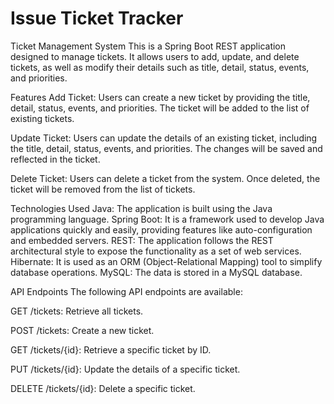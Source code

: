 # Issue Ticket Tracker

Ticket Management System
This is a Spring Boot REST application designed to manage tickets. It allows users to add, update, and delete tickets, as well as modify their details such as title, detail, status, events, and priorities.

Features
Add Ticket: Users can create a new ticket by providing the title, detail, status, events, and priorities. The ticket will be added to the list of existing tickets.

Update Ticket: Users can update the details of an existing ticket, including the title, detail, status, events, and priorities. The changes will be saved and reflected in the ticket.

Delete Ticket: Users can delete a ticket from the system. Once deleted, the ticket will be removed from the list of tickets.

Technologies Used
Java: The application is built using the Java programming language.
Spring Boot: It is a framework used to develop Java applications quickly and easily, providing features like auto-configuration and embedded servers.
REST: The application follows the REST architectural style to expose the functionality as a set of web services.
Hibernate: It is used as an ORM (Object-Relational Mapping) tool to simplify database operations.
MySQL: The data is stored in a MySQL database.

API Endpoints
The following API endpoints are available:

GET /tickets: Retrieve all tickets.

POST /tickets: Create a new ticket.

GET /tickets/{id}: Retrieve a specific ticket by ID.

PUT /tickets/{id}: Update the details of a specific ticket.

DELETE /tickets/{id}: Delete a specific ticket.

